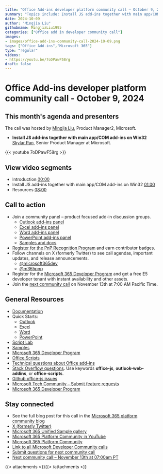 ```yaml
---
title: "Office Add-ins developer platform community call – October 9, 2024"
summary: "Topics include: Install JS add-ins together with main app/COM add-ins on Win32 by Skylar Pan, Senior Product Manager at Microsoft. Call hosted by Mingjia Liu, Product Manager2 at Microsoft. Recorded on October 9, 2024."
date: 2024-10-09
author: "Mingjia Liu"
githubname: MingjiaLiu1995
categories: ["Office add in developer community call"]
images:
- images/office-add-ins-community-call-2024-10-09.png
tags: ["Office Add-ins","Microsoft 365"]
type: "regular"
videos:
- https://youtu.be/7oDPawF58rg
draft: false
---
```


# Office Add-ins developer platform community call - October 9, 2024

## This month's agenda and presenters

The call was hosted by [Mingjia Liu](https://www.linkedin.com/in/mingjia-liu-90a69a24a/), Product Manager2, Microsoft.

* **Install JS add-ins together with main app/COM add-ins on Win32** [Skylar Pan](https://www.linkedin.com/in/skylar-pan/), Senior Product Manager at Microsoft.

{{< youtube 7oDPawF58rg >}}

## View video segments

* Introduction [00:00]( https://youtu.be/7oDPawF58rg?t=0)
* Install JS add-ins together with main app/COM add-ins on Win32 [01:00]( https://youtu.be/7oDPawF58rg?t=60)
* Resources [08:00]( https://youtu.be/7oDPawF58rg?t=480)

## Call to action

* Join a community panel – product focused add-in discussion groups.
    * [Outlook add-ins panel](https://ux.microsoft.com/Panel/OutlookAddinDeveloper)
    * [Excel add-ins panel](https://ux.microsoft.com/Panel/ExcelAddinDeveloper)
    * [Word add-ins panel](https://ux.microsoft.com/Panel/WordAddinDeveloper)
    * [PowerPoint add-ins panel](https://ux.microsoft.com/Panel/PowerPointAddinDeveloper)
    * [Samples and docs](https://ux.microsoft.com/Panel/OfficeAddinImproveSamplesDocs)
* [Register for the PnP Recognition Program](https://pnp.github.io/recognitionprogram/) and earn contributor badges.
* Follow channels on X (formerly Twitter) to see call agendas, important updates, and release announcements.
    * [@microsoft365dev](https://twitter.com/microsoft365dev)
    * [@m365pnp](https://twitter.com/m365pnp)
* Register for the [Microsoft 365 Developer Program](https://aka.ms/m365/devprogram) and get a free E5 developer tenant with instant availability and other assets.
* Join the [next community call](https://aka.ms/officeaddinscommunitycall) on November 13th at 7:00 AM Pacific Time.

## General Resources

* [Documentation](https://aka.ms/office-add-ins-docs)
* Quick Starts:
    * [Outlook](https://learn.microsoft.com/office/dev/add-ins/quickstarts/outlook-quickstart)
    * [Excel](https://learn.microsoft.com/office/dev/add-ins/quickstarts/excel-quickstart-jquery)
    * [Word](https://learn.microsoft.com/office/dev/add-ins/quickstarts/word-quickstart)
    * [PowerPoint](https://learn.microsoft.com/office/dev/add-ins/quickstarts/powerpoint-quickstart)
* [Script Lab](https://aka.ms/getscriptlab)
* [Samples](https://aka.ms/officeaddinsamples)
* [Microsoft 365 Developer Program](https://aka.ms/M365devprogram)
* [Office Scripts](aka.ms/office-scripts-docs)
* [Technical questions about Office add-ins](https://aka.ms/office-addins-dev-questions)
* [Stack Overflow questions](https://stackoverflow.com). Use keywords **office-js**, **outlook-web-addins**, or **office-scripts**.
* [Github office-js issues](https://github.com/OfficeDev/office-js/issues)
* [Microsoft Tech Community – Submit feature requests](https://aka.ms/m365dev-suggestions)
* [Microsoft 365 Developer Program](https://aka.ms/M365devprogram)

## Stay connected

* See the full blog post for this call in the [Microsoft 365 platform community blog](https://aka.ms/m365pnp/blog)
* [X (formerly Twitter)](https://twitter.com/microsoft365dev)
* [Microsoft 365 Unified Sample gallery](https://aka.ms/community/samples)
* [Microsoft 365 Platform Community in YouTube](https://aka.ms/community/videos)
* [Microsoft 365 Platform Community](https://aka.ms/community/home)
* [Link to all Microsoft Developer Community calls](https://aka.ms/M365DevCalls)
* [Submit questions for next community call](https://aka.ms/officeaddinsform)
* [Next community call – November 13th at 07:00am PT](https://aka.ms/officeaddinscommunitycall)

{{< attachments >}}{{< /attachments >}}
